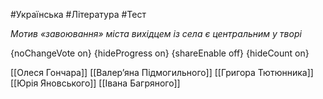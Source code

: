 #Українська #Література #Тест

*Мотив «завоювання» міста вихідцем із села є центральним у творі*

{noChangeVote on}
{hideProgress on}
{shareEnable off}
{hideCount on}

[[Олеся Гончара]]
[[Валер’яна Підмогильного]]
[[Григора Тютюнника]]
[[Юрія Яновського]]
[[Івана Багряного]]

